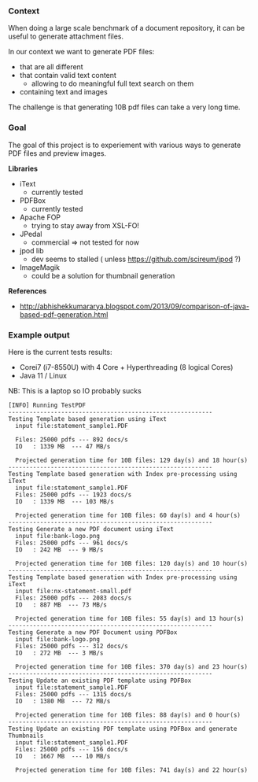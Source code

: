 
### Context

When doing a large scale benchmark of a document repository, it can be useful to generate attachment files.

In our context we want to generate PDF files:

 - that are all different
 - that contain valid text content
    - allowing to do meaningful full text search on them
 - containing text and images

The challenge is that generating 10B pdf files can take a very long time.

### Goal

The goal of this project is to experiement with various ways to generate PDF files and preview images.

**Libraries**

 - iText
    - currently tested
 - PDFBox
    - currently tested
 - Apache FOP
    - trying to stay away from XSL-FO!
 - JPedal 
    - commercial => not tested for now
 - jpod lib
    - dev seems to stalled ( unless https://github.com/scireum/jpod ?)
 - ImageMagik
    - could be a solution for thumbnail generation

**References**

 - http://abhishekkumararya.blogspot.com/2013/09/comparison-of-java-based-pdf-generation.html


### Example output

Here is the current tests results:

 - Corei7 (i7-8550U) with 4 Core + Hyperthreading (8 logical Cores)
 - Java 11 / Linux

NB: This is a laptop so IO probably sucks


    [INFO] Running TestPDF
    ----------------------------------------------------------
    Testing Template based generation using iText
      input file:statement_sample1.PDF

      Files: 25000 pdfs --- 892 docs/s
      IO   : 1339 MB  --- 47 MB/s

      Projected generation time for 10B files: 129 day(s) and 18 hour(s)
    ----------------------------------------------------------
    Testing Template based generation with Index pre-processing using iText
      input file:statement_sample1.PDF
      Files: 25000 pdfs --- 1923 docs/s
      IO   : 1339 MB  --- 103 MB/s

      Projected generation time for 10B files: 60 day(s) and 4 hour(s)
    ----------------------------------------------------------
    Testing Generate a new PDF document using iText
      input file:bank-logo.png
      Files: 25000 pdfs --- 961 docs/s
      IO   : 242 MB  --- 9 MB/s

      Projected generation time for 10B files: 120 day(s) and 10 hour(s)
    ----------------------------------------------------------
    Testing Template based generation with Index pre-processing using iText
      input file:nx-statement-small.pdf
      Files: 25000 pdfs --- 2083 docs/s
      IO   : 887 MB  --- 73 MB/s

      Projected generation time for 10B files: 55 day(s) and 13 hour(s)
    ----------------------------------------------------------
    Testing Generate a new PDF Document using PDFBox
      input file:bank-logo.png
      Files: 25000 pdfs --- 312 docs/s
      IO   : 272 MB  --- 3 MB/s

      Projected generation time for 10B files: 370 day(s) and 23 hour(s)
    ----------------------------------------------------------
    Testing Update an existing PDF template using PDFBox
      input file:statement_sample1.PDF
      Files: 25000 pdfs --- 1315 docs/s
      IO   : 1380 MB  --- 72 MB/s

      Projected generation time for 10B files: 88 day(s) and 0 hour(s)
    ----------------------------------------------------------
    Testing Update an existing PDF template using PDFBox and generate Thumbnails
      input file:statement_sample1.PDF
      Files: 25000 pdfs --- 156 docs/s
      IO   : 1667 MB  --- 10 MB/s

      Projected generation time for 10B files: 741 day(s) and 22 hour(s)
